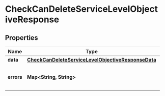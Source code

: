 

# CheckCanDeleteServiceLevelObjectiveResponse

## Properties

Name | Type | Description | Notes
------------ | ------------- | ------------- | -------------
**data** | [**CheckCanDeleteServiceLevelObjectiveResponseData**](CheckCanDeleteServiceLevelObjectiveResponseData.md) |  | 
**errors** | **Map&lt;String, String&gt;** | A mapping of SLO id to it&#39;s current usages. |  [optional]



